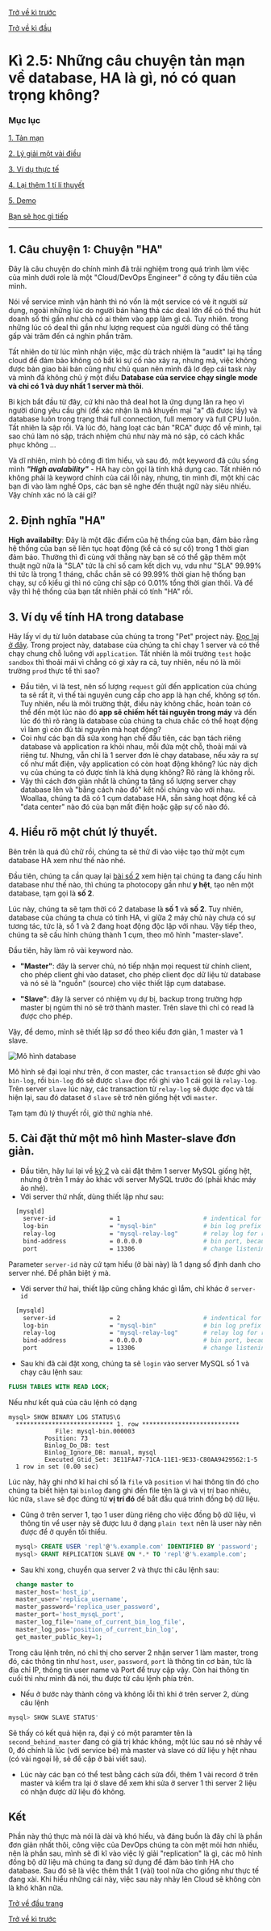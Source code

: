 [Trở về kì trước](kì-2-setup-cơ-bản.md)

[Trở về kì đầu](kì-1-đề-tài.md)

# Kì 2.5: Những câu chuyện tản mạn về database, HA là gì, nó có quan trọng không?

### Mục lục

[1. Tản mạn](#1-câu-chuyện-1-chuyện-ha)

[2. Lý giải một vài điều](#2-định-nghĩa-ha)

[3. Ví dụ thực tế](#3-ví-dụ-về-tính-ha-trong-database)

[4. Lại thêm 1 tí lí thuyết](#4-hiểu-rõ-một-chút-lý-thuyết)

[5. Demo](#5-cài-đặt-thử-một-mô-hình-master-slave-đơn-giản)

[Bạn sẽ học gì tiếp](#kết)

---

## 1. Câu chuyện 1: Chuyện "HA"

Đây là câu chuyện do chính mình đã trải nghiệm trong quá trình làm việc của mình dưới role là một "Cloud/DevOps Engineer" ở công ty đầu tiên của mình.

Nói về service mình vận hành thì nó vốn là một service có vẻ ít người sử dụng, ngoài những lúc do người bán hàng thả các deal lớn để có thể thu hút doanh số thì gần như chả có ai thèm vào app làm gì cả. Tuy nhiên. trong những lúc có deal thì gần như lượng request của người dùng có thể tăng gấp vài trăm đến cả nghìn phần trăm.

Tất nhiên do từ lúc mình nhận việc, mặc dù trách nhiệm là "audit" lại hạ tầng cloud để đảm bảo không có bất kì sự cố nào xảy ra, nhưng mà, việc không được bàn giao bài bản cũng như chủ quan nên mình đã lơ đẹp cái task này và mình đã không chủ ý một điều **Database của service chạy single mode và chỉ có 1 và duy nhất 1 server mà thôi**.

Bi kịch bắt đầu từ đây, cứ khi nào thả deal hot là ứng dụng lăn ra hẹo vì người dùng yêu cầu ghi (để xác nhận là mã khuyến mại "a" đã được lấy) và database luôn trong trạng thái full connection, full memory và full CPU luôn. Tất nhiên là sập rồi. Và lúc đó, hàng loạt các bản "RCA" được đổ về mình, tại sao chú làm nó sập, trách nhiệm chú như này mà nó sập, có cách khắc phục không ...

Và dĩ nhiên, mình bỏ công đi tìm hiểu, và sau đó, một keyword đã cứu sống mình ***"High avalability"*** - HA hay còn gọi là tính khả dụng cao. Tất nhiên nó không phải là keyword chính của cái lỗi này, nhưng, tin mình đi, một khi các bạn đi vào làm nghề Ops, các bạn sẽ nghe đến thuật ngữ này siêu nhiều. Vậy chính xác nó là cái gì?

## 2. Định nghĩa "HA"
**High availabilty**: Đây là một đặc điểm của hệ thống của bạn, đảm bảo rằng hệ thống của bạn sẽ liên tục hoạt động (kể cả có sự cố) trong 1 thời gian đảm bảo. Thường thì đi cùng với thằng này bạn sẽ có thể gặp thêm một thuật ngữ nữa là "SLA" tức là chỉ số cam kết dịch vụ, vdu như "SLA" 99.99% thì tức là trong 1 tháng, chắc chắn sẽ có 99.99% thời gian hệ thống bạn chạy, sự cố kiểu gì thì nó cũng chỉ sập có 0.01% tổng thời gian thôi. Và để vậy thì hệ thống của bạn tất nhiên phải có tính "HA" rồi.

## 3. Ví dụ về tính HA trong database

Hãy lấy ví dụ từ luôn database của chúng ta trong "Pet" project này. [Đọc lại ở đây](./kì-2-setup-cơ-bản.md). Trong project này, database của chúng ta chỉ chạy 1 server và có thể chạy chung chỗ luông với ``application``. Tất nhiên là môi trường ``test`` hoặc ``sandbox`` thì thoải mái vì chẳng có gì xảy ra cả, tuy nhiên, nếu nó là môi trường ``prod`` thực tế thì sao?

- Đầu tiên, vì là test, nên số lượng ``request`` gửi đến application của chúng ta sẽ rất ít, vì thế tài nguyên cung cấp cho app là hạn chế, không sợ tốn. Tuy nhiên, nếu là môi trường thật, điều này không chắc, hoàn toàn có thể đến một lúc nào đó **app sẽ chiếm hết tài nguyên trong máy** và đến lúc đó thì rõ ràng là database của chúng ta chưa chắc có thể hoạt động vì làm gì còn đủ tài nguyên mà hoạt động?
- Coi như các bạn đã sửa xong hạn chế đầu tiên, các bạn tách riêng database và application ra khỏi nhau, mỗi đứa một chỗ, thoải mái và riêng tư. Nhưng, vẫn chỉ là 1 server đơn lẻ chạy database, nếu xảy ra sự cố như mất điện, vậy application có còn hoạt động không? lúc này dịch vụ của chúng ta có được tính là khả dụng không? Rõ ràng là không rồi.
- Vậy thì cách đơn giản nhất là chúng ta tăng số lượng server chạy database lên và "bằng cách nào đó" kết nối chúng vào với nhau. Woallaa, chúng ta đã có 1 cụm database HA, sẵn sàng hoạt động kể cả "data center" nào đó của bạn mất điện hoặc gặp sự cố nào đó.

## 4. Hiểu rõ một chút lý thuyết.

Bên trên là quá đủ chữ rồi, chúng ta sẽ thử đi vào việc tạo thử một cụm database HA xem như thế nào nhé.

Đầu tiên, chúng ta cần quay lại [bài số 2](./kì-2-setup-cơ-bản.md) xem hiện tại chúng ta đang cấu hình database như thế nào, thì chúng ta photocopy gần như **y hệt**, tạo nên một database, tạm gọi là **số 2**.

Lúc này, chúng ta sẽ tạm thời có 2 database là **số 1** và **số 2**. Tuy nhiên, database của chúng ta chưa có tính HA, vì giữa 2 máy chủ này chưa có sự tương tác, tức là, số 1 và 2 đang hoạt động độc lập với nhau. Vậy tiếp theo, chúng ta sẽ cấu hình chúng thành 1 cụm, theo mô hình "master-slave".

Đầu tiên, hãy làm rõ vài keyword nào.

- **"Master"**: đây là server chủ, nó tiếp nhận mọi request từ chính client, cho phép client ghi vào dataset, cho phép client đọc dữ liệu từ database và nó sẽ là "nguồn" (source) cho việc thiết lập cụm database.

- **"Slave"**: đây là server có nhiệm vụ dự bị, backup trong trường hợp master bị ngủm thì nó sẽ trở thành master. Trên slave thì chỉ có read là được cho phép.

Vậy, để demo, mình sẽ thiết lập sơ đồ theo kiểu đơn giản, 1 master và 1 slave.

![Mô hình database](../../Figures/database-master-slave.jpg)

Mô hình sẽ đại loại như trên, ở con master, các ``transaction`` sẽ được ghi vào ``bin-log``, rồi ``bin-log`` đó sẽ được ``slave`` đọc rồi ghi vào 1 cái gọi là ``relay-log``. Trên server ``slave`` lúc này, các transaction từ ``relay-log`` sẽ được đọc và tái hiện lại, sau đó dataset ở ``slave`` sẽ trở nên giống hệt với ``master``.

Tạm tạm đủ lý thuyết rồi, giờ thử nghía nhé.

## 5. Cài đặt thử một mô hình Master-slave đơn giản.

- Đầu tiên, hãy lui lại về [kỳ 2](./kì-2-setup-cơ-bản.md) và cài đặt thêm 1 server MySQL giống hệt, nhưng ở trên 1 máy ảo khác với server MySQL trước đó (phải khác máy ảo nhé).
- Với server thứ nhất, dùng thiết lập như sau:
```bash
  [mysqld]
    server-id               = 1                       # indentical for server ID
    log-bin                 = "mysql-bin"             # bin log prefix
    relay-log               = "mysql-relay-log"       # relay log for replication
    bind-address            = 0.0.0.0                 # bin port, because MySQL bind to localhost by default
    port                    = 13306                   # change listening port to 13306
```

Parameter ``server-id`` này cứ tạm hiểu (ở bài này) là 1 dạng số định danh cho server nhé. Để phân biệt ý mà.

- Với server thứ hai, thiết lập cũng chẳng khác gì lắm, chỉ khác ở ``server-id``
```bash
  [mysqld]
    server-id               = 2                       # indentical for server ID
    log-bin                 = "mysql-bin"             # bin log prefix
    relay-log               = "mysql-relay-log"       # relay log for replication
    bind-address            = 0.0.0.0                 # bin port, because MySQL bind to localhost by default
    port                    = 13306                   # change listening port to 13306
```
- Sau khi đã cài đặt xong, chúng ta sẽ ``login`` vào server MySQL số 1 và chạy câu lệnh sau:
```SQL
FLUSH TABLES WITH READ LOCK;
```
Nếu như kết quả của câu lệnh có dạng
```
mysql> SHOW BINARY LOG STATUS\G
  *************************** 1. row ***************************
             File: mysql-bin.000003
          Position: 73
          Binlog_Do_DB: test
          Binlog_Ignore_DB: manual, mysql
          Executed_Gtid_Set: 3E11FA47-71CA-11E1-9E33-C80AA9429562:1-5
  1 row in set (0.00 sec)
```
Lúc này, hãy ghi nhớ kĩ hai chỉ số là ``file`` và ``position`` vì hai thông tin đó cho chúng ta biết hiện tại ``binlog`` đang ghi đến file tên là gì và vị trí bao nhiêu, lúc nữa, ``slave`` sẽ đọc đúng từ **vị trí đó** để bắt đầu quá trình đồng bộ dữ liệu.

- Cũng ở trên server 1, tạo 1 user dùng riêng cho việc đồng bộ dữ liệu, vì thông tin vể user này sẽ được lưu ở dạng ``plain text`` nên là user này nên được để ở quyền tối thiểu.
```SQL
  mysql> CREATE USER 'repl'@'%.example.com' IDENTIFIED BY 'password';
  mysql> GRANT REPLICATION SLAVE ON *.* TO 'repl'@'%.example.com';
```

- Sau khi xong, chuyển qua server 2 và thực thi câu lệnh sau:
```SQL
  change master to 
  master_host='host_ip',
  master_user='replica_username',
  master_password='replica_user_password',
  master_port='host_mysqL_port',
  master_log_file='name_of_current_bin_log_file',
  master_log_pos='position_of_current_bin_log',
  get_master_public_key=1;
```
Trong câu lệnh trên, nó chỉ thị cho server 2 nhận server 1 làm master, trong đó, các thông tin như ``host``, ``user``, ``password``, ``port`` là thông tin cơ bản, tức là địa chỉ IP, thông tin user name và Port để truy cập vậy. Còn hai thông tin cuối thì như mình đã nói, thu được từ câu lệnh phía trên.

- Nếu ở bước này thành công và không lỗi thì khi ở trên server 2, dùng câu lệnh
```SQL
mysql> SHOW SLAVE STATUS'
```
Sẽ thấy có kết quả hiện ra, đại ý có một paramter tên là ``second_behind_master`` đang có giá trị khác không, một lúc sau nó sẽ nhảy về 0, đó chính là lúc (với service bé) mà master và slave có dữ liệu y hệt nhau (có vài ngoại lệ, sẽ đề cập ở bài viết sau).

- Lúc này các bạn có thể test bằng cách sửa đổi, thêm 1 vài record ở trên master và kiểm tra lại ở slave để xem khi sửa ở server 1 thì server 2 liệu có nhận được dữ liệu đó không.

## Kết

Phần này thú thực mà nói là dài và khó hiểu, và đáng buồn là đây chỉ là phần đơn giản nhất thôi, công việc của DevOps chúng ta còn mệt mỏi hơn nhiều, nên là phần sau, mình sẽ đi kĩ vào việc lý giải  "replication" là gì, các mô hình đồng bộ dữ liệu mà chúng ta đang sử dụng để đảm bảo tính HA cho database. Sau đó sẽ là việc thêm thắt 1 (vài) tool nữa cho giống như thực tế đang xài. Khi hiểu những cái này, việc sau này nhảy lên Cloud sẽ không còn là khó khăn nữa.

[Trở về đầu trang](#kì-25-những-câu-chuyện-tản-mạn-về-database-ha-là-gì-nó-có-quan-trọng-không)

[Trở về kì trước](kì-2-setup-cơ-bản.md)